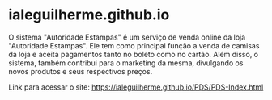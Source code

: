 # ialeguilherme.github.io
O sistema "Autoridade Estampas" é um serviço de venda online da loja "Autoridade Estampas". Ele tem como principal função a venda de camisas da loja e aceita pagamentos tanto no boleto como no cartão. Além disso, o sistema, também contribui para o marketing da mesma, divulgando os novos produtos e seus respectivos preços.


Link para acessar o site: <a href="https://ialeguilherme.github.io/PDS/PDS-Index.html">https://ialeguilherme.github.io/PDS/PDS-Index.html</a>
